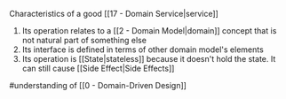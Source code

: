 Characteristics of a good [[17 - Domain Service|service]]

1. Its operation relates to a  [[2 - Domain Model|domain]] concept that is not natural part of something else
2. Its interface is defined in terms of other domain model's elements
3. Its operation is [[State|stateless]] because it doesn't hold the state. It can still cause [[Side Effect|Side Effects]]

#understanding of [[0 - Domain-Driven Design]]